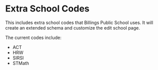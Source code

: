 # Extra School Codes

This includes extra school codes that Billings Public School uses. It will create an extended schema and customize the edit school page.

The current codes include:
- ACT
- HRW
- SIRSI
- STMath
